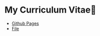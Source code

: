 # My Curriculum Vitae👋
- [Github Pages](https://bwkw.github.io/curriculum-vitae/)
- [File](https://github.com/bwkw/curriculum-vitae/blob/master/docs/README.md)
